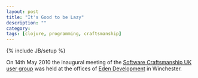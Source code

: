 ```yaml
---
layout: post
title: "It's Good to be Lazy"
description: ""
category:
tags: [clojure, programming, craftsmanship]
---
```

{% include JB/setup %}

On 14th May 2010 the inaugural meeting of the
[Software Craftsmanship UK user group](http://softwarecraftsmanship.co.uk) was held at the
offices of [Eden Development](http://edendevelopment.co.uk) in
Winchester.
